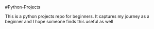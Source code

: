 #Python-Projects


This is a python projects repo for beginners. It captures my journey as a beginner and I hope someone finds this useful as well
